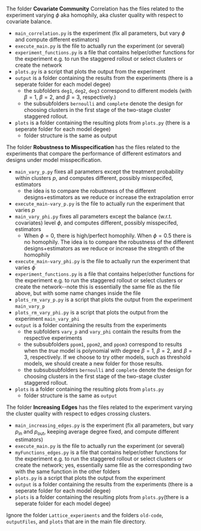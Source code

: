 The folder **Covariate Community** Correlation has the files related to the experiment varying $\phi$ aka homophily, aka cluster quality with respect to covariate balance.
- `main_correlation.py` is the experiment (fix all parameters, but vary $\phi$ and compute different estimators)
- `execute_main.py` is the file to actually run the experiment (or several)
- `experiment_functions.py` is a file that contains helper/other functions for the experiment e.g. to run the staggered rollout or select clusters or create the network
- `plots.py` is a script that plots the output from the experiment
- `output` is a folder containing the results from the experiments (there is a seperate folder for each model degee)
    - the subfolders `deg1`, `deg2`, `deg3` correspond to different models (with  $\beta=1$, $\beta=2$, and $\beta=3$, respectively.)
    - the subsubfolders `bernoulli` and `complete` denote the design for choosing clusters in the first stage of the two-stage cluster staggered rollout.
- `plots` is a folder containing the resulting plots from `plots.py` (there is a seperate folder for each model degee)
    - folder structure is the same as output


The folder **Robustness to Misspecification** has the files related to the experiments that compare the performance of different estimators and designs under model misspecification.
- `main_vary_p.py` fixes all parameters except the treatment probability within clusters $p$, and computes different, possibly misspecifed, estimators
    - the idea is to compare the robustness of the different designs+estimators as we reduce or increase the extrapolation error
- `execute_main-vary_p.py` is the file to actually run the experiment that varies $p$
- `main_vary_phi.py` fixes all parameters except the balance (w.r.t. covariates) level $\phi$, and computes different, possibly misspecifed, estimators
    - When $\phi=0$, there is high/perfect homophily. When $\phi=0.5$ there is no homophily. The idea is to compare the robustness of the different designs+estimators as we reduce or increase the stregnth of the homophily
- `execute_main-vary_phi.py` is the file to actually run the experiment that varies $\phi$
- `experiment_functions.py` is a file that contains helper/other functions for the experiment e.g. to run the staggered rollout or select clusters or create the network--note this is essentially the same file as the file above, but with some name changes inside the file
- `plots_rm_vary_p.py` is a script that plots the output from the experiment `main_vary_p`
- `plots_rm_vary_phi.py` is a script that plots the output from the experiment `main_vary_phi`
- `output` is a folder containing the results from the experiments
    - the subfolders `vary_p` and `vary_phi` contain the results from the respective experiments
    - the subsubfolders `ppom1`, `ppom2`, and `ppom3` correspond to results when the *true* model is polynomial with degree $\beta=1$, $\beta=2$, and $\beta=3$, respectively. If we choose to try other models, such as threshold models, we should create a new folder for those results.
    - the subsubsubfolders `bernoulli` and `complete` denote the design for choosing clusters in the first stage of the two-stage cluster staggered rollout.
- `plots` is a folder containing the resulting plots from `plots.py`
    - folder structure is the same as `output`


The folder **Increasing Edges** has the files related to the experiment varying the cluster quality with respect to edges crossing clusters.
- `main_increasing_edges.py` is the experiment (fix all parameters, but vary $p_\text{in}$ and $p_\text{out}$, keeping average degree fixed, and compute different estimators)
- `execute_main.py` is the file to actually run the experiment (or several)
- `myFunctions_edges.py` is a file that contains helper/other functions for the experiment e.g. to run the staggered rollout or select clusters or create the network; yes, essentially same file as the corresponding two with the same function in the other folders
- `plots.py` is a script that plots the output from the experiment
- `output` is a folder containing the results from the experiments (there is a seperate folder for each model degee)
- `plots` is a folder containing the resulting plots from `plots.py`(there is a seperate folder for each model degee)


Ignore the folder `Lattice_experiments` and the folders `old-code`, `outputFiles`, and `plots` that are in the main file directory.